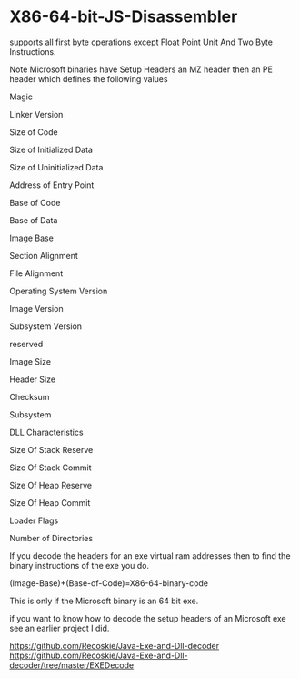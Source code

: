 X86-64-bit-JS-Disassembler
==========================

supports all first byte operations except Float Point Unit And Two Byte Instructions.

Note Microsoft binaries have Setup Headers an MZ header then an PE header which defines the following values

Magic

Linker Version

Size of Code

Size of Initialized Data

Size of Uninitialized Data

Address of Entry Point

Base of Code

Base of Data

Image Base

Section Alignment

File Alignment

Operating System Version

Image Version

Subsystem Version

reserved

Image Size

Header Size

Checksum

Subsystem

DLL Characteristics

Size Of Stack Reserve

Size Of Stack Commit

Size Of Heap Reserve

Size Of Heap Commit

Loader Flags

Number of Directories

If you decode the headers for an exe virtual ram addresses then to find the binary instructions of the exe you do.

(Image-Base)+(Base-of-Code)=X86-64-binary-code

This is only if the Microsoft binary is an 64 bit exe.

if you want to know how to decode the setup headers of an Microsoft exe see an earlier project I did.

https://github.com/Recoskie/Java-Exe-and-Dll-decoder
https://github.com/Recoskie/Java-Exe-and-Dll-decoder/tree/master/EXEDecode
 
